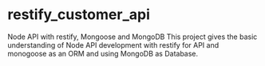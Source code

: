 # restify_customer_api
Node API with restify, Mongoose and MongoDB
This project gives the basic understanding of Node API development with restify for API  and monogoose as an ORM and using MongoDB as Database.
